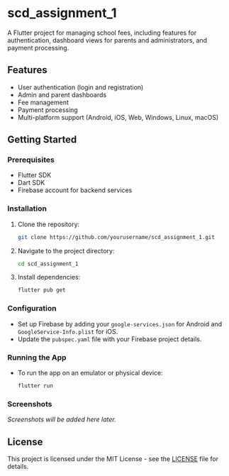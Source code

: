 # scd_assignment_1

A Flutter project for managing school fees, including features for authentication, dashboard views for parents and administrators, and payment processing.

## Features
- User authentication (login and registration)
- Admin and parent dashboards
- Fee management
- Payment processing
- Multi-platform support (Android, iOS, Web, Windows, Linux, macOS)

## Getting Started

### Prerequisites
- Flutter SDK
- Dart SDK
- Firebase account for backend services

### Installation
1. Clone the repository:
   ```bash
   git clone https://github.com/yourusername/scd_assignment_1.git
   ```
2. Navigate to the project directory:
   ```bash
   cd scd_assignment_1
   ```
3. Install dependencies:
   ```bash
   flutter pub get
   ```

### Configuration
- Set up Firebase by adding your `google-services.json` for Android and `GoogleService-Info.plist` for iOS.
- Update the `pubspec.yaml` file with your Firebase project details.

### Running the App
- To run the app on an emulator or physical device:
   ```bash
   flutter run
   ```

### Screenshots
*Screenshots will be added here later.*

## License
This project is licensed under the MIT License - see the [LICENSE](LICENSE) file for details.
